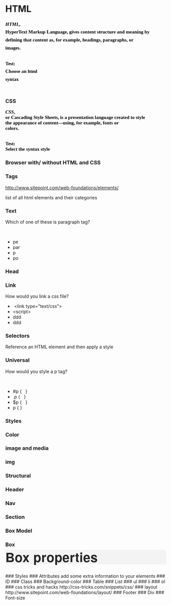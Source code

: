 # HTML
<span id="docs-internal-guid-d499e770-7436-1deb-17ec-631fa62e6aa6"><font face="serif"><p dir="ltr" style="line-height:1.6363636363636365;margin-top:0pt;margin-bottom:0pt;"><span style="font-size:15px;font-family:Verdana;color:#000000;background-color:#ffffff;font-weight:bold;font-style:italic;font-variant:normal;text-decoration:none;vertical-align:baseline;white-space:pre-wrap;">HTML</span><span style="font-size:15px;font-family:Verdana;color:#000000;background-color:#ffffff;font-weight:bold;font-style:normal;font-variant:normal;text-decoration:none;vertical-align:baseline;white-space:pre-wrap;">, HyperText Markup Language, gives content structure and meaning by defining that content as, for example, headings, paragraphs, or images.</span></p><p dir="ltr" style="line-height:1.6363636363636365;margin-top:0pt;margin-bottom:0pt;"><span style="color: rgb(0, 0, 0); font-family: Verdana; font-size: 15px; font-weight: bold; line-height: 1.63636363636364; white-space: pre-wrap;"><br></span></p><p dir="ltr" style="line-height:1.6363636363636365;margin-top:0pt;margin-bottom:0pt;"><span style="color: rgb(0, 0, 0); font-family: Verdana; font-size: 15px; font-weight: bold; line-height: 1.63636363636364; white-space: pre-wrap;">Test: Choose an html syntax&nbsp;</span></p><p dir="ltr" style="line-height:1.6363636363636365;margin-top:0pt;margin-bottom:0pt;"><br></p></font></span>
### CSS
<span style="font-size: 15px; font-family: Verdana; color: rgb(0, 0, 0); font-weight: bold; font-style: italic; vertical-align: baseline; white-space: pre-wrap;">CSS</span><span style="font-size: 15px; font-family: Verdana; color: rgb(0, 0, 0); font-weight: bold; vertical-align: baseline; white-space: pre-wrap;">, or Cascading Style Sheets, is a presentation language created to style the appearance of content—using, for example, fonts or colors.</span><div><span style="font-size: 15px; font-family: Verdana; color: rgb(0, 0, 0); font-weight: bold; vertical-align: baseline; white-space: pre-wrap;"><br></span></div><div><font color="#000000" face="Verdana"><span style="font-size: 15px; white-space: pre-wrap;"><b>Test: Select the syntax style</b></span></font></div>
### Browser with/ without HTML and CSS
### Tags
http://www.sitepoint.com/web-foundations/elements/<div>list of all html elements and their categories</div>
### Text
Which of one of these is paragraph tag?<div><br></div><div><ul><li>pe</li><li>par</li><li>p</li><li>po</li></ul></div>
### Head
### Link
How would you link a css file?<div><ul><li>&nbsp;&lt;link type="text/css"&gt;</li><li>&lt;script&gt;</li><li>ddd</li><li>ddd</li></ul></div>
### Selectors
Reference an HTML element and then apply a style
### Universal
How would you style a p tag?<div><br></div><div><ul><li>#p { &nbsp; }</li><li>.p { &nbsp; }</li><li>$p { &nbsp; }</li><li>p { }</li></ul></div>
### Styles
### Color
### image and media
### img
### Structural
### Header
### Nav
### Section
### Box Model
### Box
<h1 class="article_title" style="box-sizing: border-box; font-size: 2.875em; margin-top: -9px; margin-bottom: 0.7em; padding: 0px 66px 0px 0px; direction: ltr; font-family: 'Helvetica Neue', Helvetica, Helvetica, Arial, sans-serif; color: rgb(38, 38, 38); line-height: 1.1; letter-spacing: 0.01em; word-break: break-word; background-color: rgb(243, 243, 243);">Box properties</h1>
### Styles
### Attributes
add some extra information to your elements
### ID
### Class
### Background-color
### Table
### List
### ul
### li
### ol
### css tricks and hacks
http://css-tricks.com/snippets/css/
### layout
http://www.sitepoint.com/web-foundations/layout/
### Footer
### Div
### Font-size
